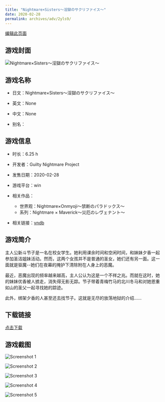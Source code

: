 ```yaml
---
title: "Nightmare×Sisters～淫獄のサクリファイス～"
date: 2020-02-28
permalink: archives/adv/2yls9/
---
```

[编辑此页面](https://github.com/ACG-3/ADV3-source/blob/main/source/_posts/Nightmare%C3%97Sisters%EF%BD%9E%E6%B7%AB%E7%8D%84%E3%81%AE%E3%82%B5%E3%82%AF%E3%83%AA%E3%83%95%E3%82%A1%E3%82%A4%E3%82%B9%EF%BD%9E.md)

## 游戏封面

![Nightmare×Sisters～淫獄のサクリファイス～](https://pan.timero.xyz/d/onedrive/img_lib_001/Nightmare%C3%97Sisters%EF%BD%9E%E6%B7%AB%E7%8D%84%E3%81%AE%E3%82%B5%E3%82%AF%E3%83%AA%E3%83%95%E3%82%A1%E3%82%A4%E3%82%B9%EF%BD%9E_cover.avif)


## 游戏名称

- 日文：Nightmare×Sisters～淫獄のサクリファイス～
- 英文：None
- 中文：None

- 别名：


## 游戏信息

- 时长：6.25 h
- 开发者：Guilty Nightmare Project
- 发售日期：2020-02-28
- 游戏平台：win
- 相关作品：
   - 世界观：Nightmare×Onmyoji～禁断のパラドックス～
   - 系列：Nightmare × Maverick～災厄のレヴェナント～

- 相关链接：[vndb](https://vndb.org/v27385)


## 游戏简介

主人公新斗节子是一名在校女学生。她利用课余时间和空闲时间，和妹妹夕香一起参加圣洁姐妹活动。然而，这两个女孩并不是普通的圣女，她们还有另一面。这一面就是驱魔--她们在夜幕的掩护下清除附在人身上的恶魔。

最近，恶魔出现的频率越来越高，主人公认为这是一个不祥之兆。而就在这时，她的妹妹优香被人掳走，消失得无影无踪。节子带着青梅竹马的北川冬马和对她恩重如山的圣父一起寻找她的踪迹。

此外，绑架夕香的人甚至还去找节子。这就是无尽的放荡地狱的介绍......




## 下载链接

[点击下载](https://pan.timero.xyz/onedrive/adv_lib_001/Nightmare%C3%97Sisters%EF%BD%9E%E6%B7%AB%E7%8D%84%E3%81%AE%E3%82%B5%E3%82%AF%E3%83%AA%E3%83%95%E3%82%A1%E3%82%A4%E3%82%B9%EF%BD%9E)


## 游戏截图


![Screenshot 1](https://pan.timero.xyz/d/onedrive/img_lib_001/Nightmare%C3%97Sisters%EF%BD%9E%E6%B7%AB%E7%8D%84%E3%81%AE%E3%82%B5%E3%82%AF%E3%83%AA%E3%83%95%E3%82%A1%E3%82%A4%E3%82%B9%EF%BD%9E_Screenshot_1.avif)

![Screenshot 2](https://pan.timero.xyz/d/onedrive/img_lib_001/Nightmare%C3%97Sisters%EF%BD%9E%E6%B7%AB%E7%8D%84%E3%81%AE%E3%82%B5%E3%82%AF%E3%83%AA%E3%83%95%E3%82%A1%E3%82%A4%E3%82%B9%EF%BD%9E_Screenshot_2.avif)

![Screenshot 3](https://pan.timero.xyz/d/onedrive/img_lib_001/Nightmare%C3%97Sisters%EF%BD%9E%E6%B7%AB%E7%8D%84%E3%81%AE%E3%82%B5%E3%82%AF%E3%83%AA%E3%83%95%E3%82%A1%E3%82%A4%E3%82%B9%EF%BD%9E_Screenshot_3.avif)

![Screenshot 4](https://pan.timero.xyz/d/onedrive/img_lib_001/Nightmare%C3%97Sisters%EF%BD%9E%E6%B7%AB%E7%8D%84%E3%81%AE%E3%82%B5%E3%82%AF%E3%83%AA%E3%83%95%E3%82%A1%E3%82%A4%E3%82%B9%EF%BD%9E_Screenshot_4.avif)

![Screenshot 5](https://pan.timero.xyz/d/onedrive/img_lib_001/Nightmare%C3%97Sisters%EF%BD%9E%E6%B7%AB%E7%8D%84%E3%81%AE%E3%82%B5%E3%82%AF%E3%83%AA%E3%83%95%E3%82%A1%E3%82%A4%E3%82%B9%EF%BD%9E_Screenshot_5.avif)

